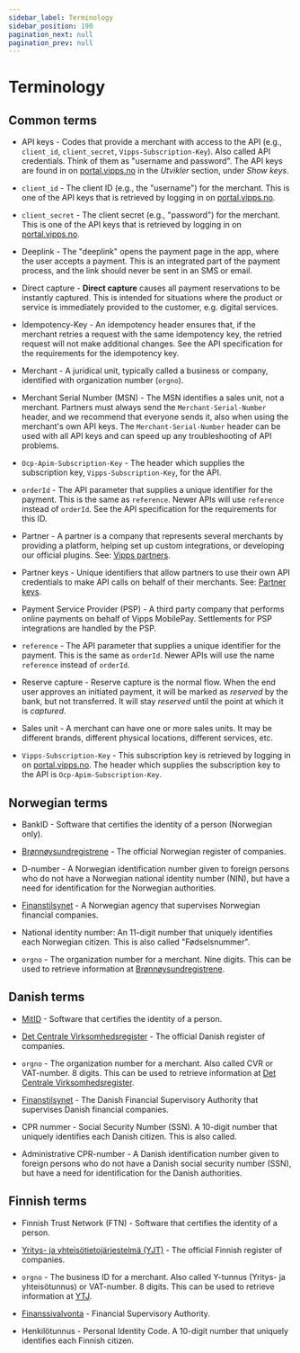 ```yaml
---
sidebar_label: Terminology
sidebar_position: 190
pagination_next: null
pagination_prev: null
---
```



# Terminology

## Common terms

* API keys - Codes that provide a merchant with access to the API (e.g.,
  `client_id`, `client_secret`, `Vipps-Subscription-Key`).
  Also called API credentials. Think of them as "username and password".
  The API keys are found in on [portal.vipps.no](https://portal.vipps.no/)
  in the *Utvikler* section, under *Show keys*.

* `client_id` - The client ID (e.g., the "username") for the merchant. This
  is one of the API keys that is retrieved by logging in on
  [portal.vipps.no](https://portal.vipps.no).

* `client_secret` - The client secret (e.g., "password") for the merchant.
  This is one of the API keys that is retrieved by logging in on
  [portal.vipps.no](https://portal.vipps.no).

* Deeplink - The "deeplink" opens the payment page in the app, where the user
  accepts a payment. This is an integrated part of the payment process,
  and the link should never be sent in an SMS or email.

* Direct capture - **Direct capture** causes all payment reservations to be instantly captured.
  This is intended for situations where the product or service is immediately
  provided to the customer, e.g. digital services.

* Idempotency-Key - An idempotency header ensures that, if the merchant retries
  a request with the same idempotency key, the retried request will not make
  additional changes. See the API specification for the requirements for the
  idempotency key.

* Merchant - A juridical unit, typically called a business or company,
  identified with organization number (`orgno`).

* Merchant Serial Number (MSN) - The MSN identifies a sales unit, not a merchant.
  Partners must always send the `Merchant-Serial-Number` header, and we
  recommend that everyone sends it, also when using the merchant's own API keys.
  The `Merchant-Serial-Number` header can be used with all API keys and can
  speed up any troubleshooting of API problems.

* `Ocp-Apim-Subscription-Key` - The header which supplies the subscription key,
  `Vipps-Subscription-Key`, for the API.

* `orderId` - The API parameter that supplies a unique identifier for the
  payment. This is the same as `reference`. Newer APIs will use `reference`
  instead of `orderId`. See the API specification for the requirements for
  this ID.

* Partner - A partner is a company that represents several merchants by
  providing a platform, helping set up custom integrations, or developing
  our official plugins.
  See:
  [Vipps partners](https://developer.vippsmobilepay.com/docs/vipps-partner).

* Partner keys - Unique identifiers that allow partners to use their own API
  credentials to make API calls on behalf of their merchants.
  See:
  [Partner keys](https://developer.vippsmobilepay.com/docs/vipps-partner/partner-keys).

* Payment Service Provider (PSP) - A third party company that performs online
  payments on behalf of Vipps MobilePay. Settlements for PSP integrations are handled by the PSP.

* `reference` - The API parameter that supplies a unique identifier for the
  payment. This is the same as `orderId`. Newer APIs will use the name `reference`
  instead of `orderId`.

* Reserve capture - Reserve capture is the normal flow. When the end user
  approves an initiated payment, it will be marked as *reserved* by the bank,
  but not transferred. It will stay *reserved* until the point at which it is *captured*.

* Sales unit - A merchant can have one or more sales units. It may be different
  brands, different physical locations, different services, etc.

* `Vipps-Subscription-Key` - This subscription key is retrieved by logging
  in on [portal.vipps.no](https://portal.vipps.no).
  The header which supplies the subscription key to the API is
  `Ocp-Apim-Subscription-Key`.

## Norwegian terms

* BankID - Software that certifies the identity of a person (Norwegian only).

* [Brønnøysundregistrene](https://www.brreg.no/) - The official Norwegian
  register of companies.

* D-number - A Norwegian identification number given to foreign persons who
  do not have a Norwegian national identity number (NIN), but have a need for
  identification for the Norwegian authorities.

* [Finanstilsynet](https://www.finanstilsynet.no) - A Norwegian agency that
  supervises Norwegian financial companies.

* National identity number: An 11-digit number that uniquely identifies
  each Norwegian citizen. This is also called "Fødselsnummer".

* `orgno` - The organization number for a merchant. Nine digits.
This can be used to retrieve information at
  [Brønnøysundregistrene](https://www.brreg.no).
  
## Danish terms

* [MitID](https://www.mitid.dk/en-gb/) - Software that certifies the identity of a person.

* [Det Centrale Virksomhedsregister](https://datacvr.virk.dk/) - The official Danish
  register of companies.

* `orgno` - The organization number for a merchant. Also called CVR or VAT-number. 8 digits.
  This can be used to retrieve information at
  [Det Centrale Virksomhedsregister](https://datacvr.virk.dk/).
  
* [Finanstilsynet](https://www.finanstilsynet.dk/) - The Danish Financial Supervisory Authority that
  supervises Danish financial companies.
  
* CPR nummer - Social Security Number (SSN). A 10-digit number that uniquely identifies
  each Danish citizen. This is also called.
  
* Administrative CPR-number - A Danish identification number given to foreign persons who
  do not have a Danish social security number (SSN), but have a need for
  identification for the Danish authorities.
  
## Finnish terms

* Finnish Trust Network (FTN) - Software that certifies the identity of a person.

* [Yritys- ja yhteisötietojärjestelmä (YJT)](https://ytj.fi/en/index.html) - The official Finnish
  register of companies.

* `orgno` - The business ID for a merchant. Also called Y-tunnus (Yritys- ja yhteisötunnus) or VAT-number. 8 digits.
  This can be used to retrieve information at
  [YTJ](https://www.ytj.fi/en/index/businessid.html).
  
* [Finanssivalvonta](https://www.finanssivalvonta.fi/en/) - Financial Supervisory Authority.

* Henkilötunnus - Personal Identity Code. A 10-digit number that uniquely identifies
  each Finnish citizen.
